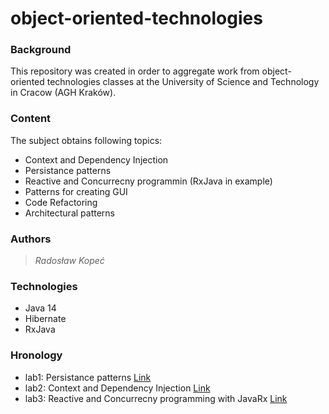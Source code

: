 # object-oriented-technologies
### Background
This repository was created in order to aggregate work from object-oriented technologies classes at the University of Science and Technology in Cracow (AGH Kraków).
### Content
The subject obtains following topics:
* Context and Dependency Injection
* Persistance patterns
* Reactive and Concurrecny programmin (RxJava in example)
* Patterns for creating GUI
* Code Refactoring
* Architectural patterns

### Authors
> *Radosław Kopeć*

### Technologies
- Java 14
- Hibernate
- RxJava 

### Hronology

* lab1: Persistance patterns [Link](https://github.com/RadekKpc/object-oriented-technologies/tree/master/lab1-persistence0)
* lab2: Context and Dependency Injection [Link](https://github.com/RadekKpc/object-oriented-technologies/tree/master/lab2-dependency-injection/lab-ioc)
* lab3: Reactive and Concurrecny programming with JavaRx [Link](https://github.com/RadekKpc/object-oriented-technologies/tree/master/lab3-reactive-programming-rxjava/lab-rx/src/main/java)